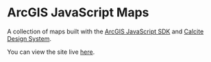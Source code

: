 # ArcGIS JavaScript Maps

A collection of maps built with the [ArcGIS JavaScript SDK](https://developers.arcgis.com/javascript/latest/) and [Calcite Design System](https://developers.arcgis.com/calcite-design-system/).

You can view the site live [here](https://kdmonroe.github.io/arcgis-js-maps/).